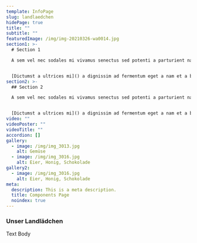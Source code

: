 ```yaml
---
template: InfoPage
slug: landlaedchen
hidePage: true
title: ""
subtitle: ""
featuredImage: /img/img-20210326-wa0014.jpg
section1: >-
  # Section 1

  A sem vel nec sodales mi vivamus senectus sed potenti a parturient nascetur tincidunt nisi pulvinar rhoncus a. Risus imperdiet taciti suspendisse facilisi a per metus cubilia varius a nostra adipiscing amet ultrices quisque ac mi a.


  [Dictumst a ultrices mi]() a dignissim ad fermentum eget a nam et a blandit scelerisque. Taciti lorem tempor quam vestibulum dis habitasse vestibulum diam vel est ut proin dis auctor. Suscipit sceler isque orci magna interdum vel bibendum duis netus a consectetur dui magnis ac aliquet sem posuere tincidunt vestibulum.
section2: >-
  ## Section 2

  A sem vel nec sodales mi vivamus senectus sed potenti a parturient nascetur tincidunt nisi pulvinar rhoncus a. Risus imperdiet taciti suspendisse facilisi a per metus cubilia varius a nostra adipiscing amet ultrices quisque ac mi a.


  [Dictumst a ultrices mi]() a dignissim ad fermentum eget a nam et a blandit scelerisque. Taciti lorem tempor quam vestibulum dis habitasse vestibulum diam vel est ut proin dis auctor. Suscipit sceler isque orci magna interdum vel bibendum duis netus a consectetur dui magnis ac aliquet sem posuere tincidunt vestibulum.
video: ""
videoPoster: ""
videoTitle: ""
accordion: []
gallery:
  - image: /img/img_3013.jpg
    alt: Gemüse
  - image: /img/img_3016.jpg
    alt: Eier, Honig, Schokolade
gallery2: 
  - image: /img/img_3016.jpg
    alt: Eier, Honig, Schokolade
meta:
  description: This is a meta description.
  title: Components Page
  noindex: true
---
```

### Unser Landlädchen
Text Body
